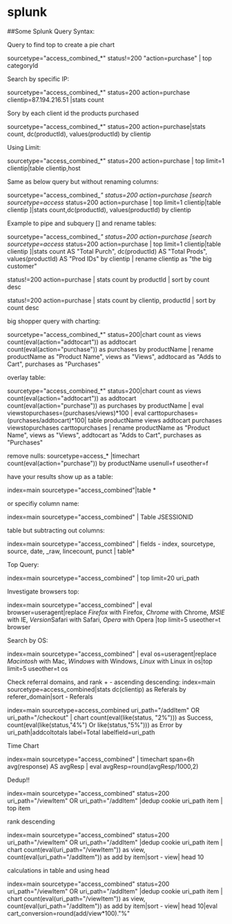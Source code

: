 # splunk

##Some Splunk Query Syntax:

Query to find top to create a pie chart

sourcetype="access_combined_*" status!=200 "action=purchase" | top categoryId

Search by specific IP:

sourcetype="access_combined_*" status=200 action=purchase clientip=87.194.216.51 |stats count

Sory by each client id the products purchased

sourcetype="access_combined_*" status=200 action=purchase|stats count, dc(productId), values(productId) by clientip

Using Limit:

sourcetype="access_combined_*" status=200 action=purchase | top limit=1 clientip|table clientip,host

Same as below query but without renaming columns:

sourcetype="access_combined_*" status=200 action=purchase [search sourcetype=access* status=200 action=purchase | top limit=1 clientip|table clientip ]|stats count,dc(productId), values(productId) by clientip

Example to pipe and subquery [] and rename tables:

sourcetype="access_combined_*" status=200 action=purchase [search sourcetype=access* status=200 action=purchase | top limit=1 clientip|table clientip ]|stats count AS "Total Purch", dc(productId) AS "Total Prods", values(productId) AS "Prod IDs" by clientip | rename clientip as "the big customer"

status!=200 action=purchase | stats count by productId | sort by count desc


status!=200 action=purchase | stats count by clientip, productId | sort by count desc

big shopper query with charting:

sourcetype="access_combined_*" status=200|chart count as views count(eval(action="addtocart")) as addtocart count(eval(action="purchase")) as purchases by productName | rename productName as "Product Name", views as "Views", addtocard as "Adds to Cart", purchases as "Purchases"

overlay table:

sourcetype="access_combined_*" status=200|chart count as views count(eval(action="addtocart")) as addtocart count(eval(action="purchase")) as purchases by productName | eval viewstopurchases=(purchases/views)*100 | eval carttopurchases=(purchases/addtocart)*100| table productName views addtocart purchases viewstopurchases carttopurchases | rename productName as "Product Name", views as "Views", addtocart as "Adds to Cart", purchases as "Purchases"

remove nulls: 
sourcetype=access_* |timechart count(eval(action="purchase")) by productName usenull=f useother=f

have your results show up as a table:

index=main sourcetype="access_combined"|table *

or specifiy column name: 

index=main sourcetype="access_combined" | Table JSESSIONID

table but subtracting out columns:

index=main sourcetype="access_combined" | fields - index, sourcetype, source, date, _raw, lincecount, punct | table*

Top Query:

index=main sourcetype="access_combined" | top limit=20 uri_path

Investigate browsers top:

index=main sourcetype="access_combined" | eval browser=useragent|replace *Firefox* with Firefox, *Chrome* with Chrome, *MSIE* with IE, *Version*Safari with Safari, *Opera* with Opera |top limit=5 useother=t browser

Search by OS:

index=main sourcetype="access_combined" | eval os=useragent|replace *Macintosh* with Mac, *Windows* with Windows, *Linux* with Linux in os|top limit=5 useother=t os

Check referral domains, and rank + - ascending descending:
index=main sourcetype=access_combined|stats dc(clientip) as Referals by referer_domain|sort - Referals

index=main sourcetype=access_combined uri_path="/addItem" OR uri_path="/checkout" | chart count(eval(like(status, "2%"))) as Success, count(eval(like(status,"4%") Or like(status,"5%"))) as Error by uri_path|addcoltotals label=Total labelfield=uri_path

Time Chart

index=main sourcetype="access_combined" | timechart span=6h avg(response) AS avgResp | eval avgResp=round(avgResp/1000,2)

Dedup!!

index=main sourcetype="access_combined" status=200 uri_path="/viewItem" OR uri_path="/addItem" |dedup cookie uri_path item | top item

rank descending 

index=main sourcetype="access_combined" status=200 uri_path="/viewItem" OR uri_path="/addItem" |dedup cookie uri_path item | chart count(eval(uri_path="/viewItem")) as view, count(eval(uri_path="/addItem")) as add by item|sort - view| head 10

calculations in table and using head

index=main sourcetype="access_combined" status=200 uri_path="/viewItem" OR uri_path="/addItem" |dedup cookie uri_path item | chart count(eval(uri_path="/viewItem")) as view, count(eval(uri_path="/addItem")) as add by item|sort - view| head 10|eval cart_conversion=round(add/view*100)."%"
